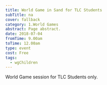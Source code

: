 ```yaml
---
title: World Game in Sand for TLC Students
subTitle: na
cover: fallback
category: 1.World Games
abstract: Page abstract.
date: 2018-07-04
fromTime: 9.00am
toTime: 12.00am
type: event
cost: Free
tags:
  - wgChildren
---
```


World Game session for TLC Students only.

